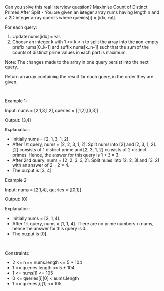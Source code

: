 Can you solve this real interview question? Maximize Count of Distinct Primes After Split - You are given an integer array nums having length n and a 2D integer array queries where queries[i] = [idx, val].

For each query:

 1. Update nums[idx] = val.
 2. Choose an integer k with 1 <= k < n to split the array into the non-empty prefix nums[0..k-1] and suffix nums[k..n-1] such that the sum of the counts of distinct prime values in each part is maximum.

Note: The changes made to the array in one query persist into the next query.

Return an array containing the result for each query, in the order they are given.

 

Example 1:

Input: nums = [2,1,3,1,2], queries = [[1,2],[3,3]]

Output: [3,4]

Explanation:

 * Initially nums = [2, 1, 3, 1, 2].
 * After 1st query, nums = [2, 2, 3, 1, 2]. Split nums into [2] and [2, 3, 1, 2]. [2] consists of 1 distinct prime and [2, 3, 1, 2] consists of 2 distinct primes. Hence, the answer for this query is 1 + 2 = 3.
 * After 2nd query, nums = [2, 2, 3, 3, 2]. Split nums into [2, 2, 3] and [3, 2] with an answer of 2 + 2 = 4.
 * The output is [3, 4].

Example 2:

Input: nums = [2,1,4], queries = [[0,1]]

Output: [0]

Explanation:

 * Initially nums = [2, 1, 4].
 * After 1st query, nums = [1, 1, 4]. There are no prime numbers in nums, hence the answer for this query is 0.
 * The output is [0].

 

Constraints:

 * 2 <= n == nums.length <= 5 * 104
 * 1 <= queries.length <= 5 * 104
 * 1 <= nums[i] <= 105
 * 0 <= queries[i][0] < nums.length
 * 1 <= queries[i][1] <= 105